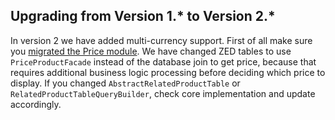 ## Upgrading from Version 1.* to Version 2.*
In version 2 we have added multi-currency support. First of all make sure you [migrated the Price module](https://documentation.spryker.com/v4/docs/mg-price). We have changed ZED tables to use `PriceProductFacade` instead of the database join to get price, because that requires additional business logic processing before deciding which price to display. If you changed `AbstractRelatedProductTable` or `RelatedProductTableQueryBuilder`, check core implementation and update accordingly.

<!--Last review date: Nov 23, 2017 by Aurimas Ličkus  -->